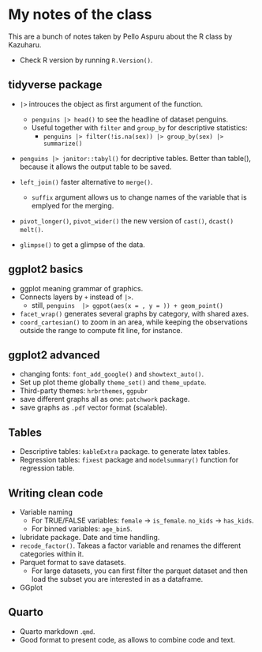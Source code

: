 # My notes of the class

This are a bunch of notes taken by Pello Aspuru about the R class by Kazuharu.

- Check R version by running ``R.Version()``.

## tidyverse package

- ``|>`` introuces the object as first argument of the function.
    - ``penguins |> head()`` to see the headline of dataset penguins.
    - Useful together with ``filter`` and ``group_by`` for descriptive statistics:
        - ``penguins |> filter(!is.na(sex)) |> group_by(sex) |> summarize()``

- ``penguins |> janitor::tabyl()`` for decriptive tables. Better than table(), because it allows the output table to be saved.
- ``left_join()`` faster alternative to ``merge()``.
    - ``suffix`` argument allows us to change names of the variable that is emplyed for the merging.
- ``pivot_longer()``, ``pivot_wider()`` the new version of ``cast()``, ``dcast()`` ``melt()``.
- ``glimpse()`` to get a glimpse of the data.

## ggplot2 basics

- ggplot meaning grammar of graphics.
- Connects layers by ``+`` instead of ``|>``.
    - still, ``penguins  |> ggpot(aes(x = , y = )) + geom_point()``
- ``facet_wrap()`` generates several graphs by category, with shared axes.
- ``coord_cartesian()`` to zoom in an area, while keeping the observations outside the range to compute fit line, for instance.

## ggplot2 advanced

- changing fonts: ``font_add_google()`` and ``showtext_auto()``.
- Set up plot theme globally ``theme_set()`` and ``theme_update``.
- Third-party themes: ``hrbrthemes``, ``ggpubr``
- save different graphs all as one: ``patchwork`` package.
- save graphs as ``.pdf`` vector format (scalable). 

## Tables

- Descriptive tables: ``kableExtra`` package. to generate latex tables.
- Regression tables: ``fixest`` package and ``modelsummary()`` function for regression table.

## Writing clean code

- Variable naming
    - For TRUE/FALSE variables: ``female`` -> ``is_female``. ``no_kids`` -> ``has_kids``.
    - For binned variables: ``age_bin5``.
- lubridate package. Date and time handling.
- ``recode_factor()``. Takeas a factor variable and renames the different categories within it.
- Parquet format to save datasets.
    - For large datasets, you can first filter the parquet dataset and then load the subset you are interested in as a dataframe.
- GGplot

## Quarto

- Quarto markdown .``qmd``.
- Good format to present code, as allows to combine code and text.

